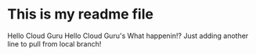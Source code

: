 # This is my readme file
Hello Cloud Guru
Hello Cloud Guru's What happenin!?
Just adding another line to pull from local branch! 
